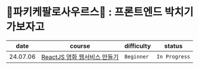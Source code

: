 # 🦖파키케팔로사우르스🦖 : 프론트엔드 박치기 가보자고

|date|course|difficulty|status|
|----|------|----------|------|
| 24.07.06  | [ReactJS 영화 웹서비스 만들기](https://nomadcoders.co/react-for-beginners) | `Beginner` | `In Progress` |

